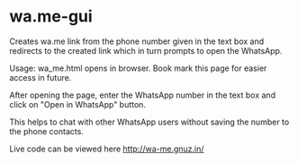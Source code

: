 # wa.me-gui
Creates wa.me link from the phone number given in the text box and redirects to the created link which in turn prompts to open the WhatsApp. 

Usage:
wa_me.html opens in browser. Book mark this page for easier access in future.

After opening the page, enter the WhatsApp number in the text box and click on "Open in WhatsApp" button.

This helps to chat with other WhatsApp users without saving the number to the phone contacts.

Live code can be viewed here http://wa-me.gnuz.in/
